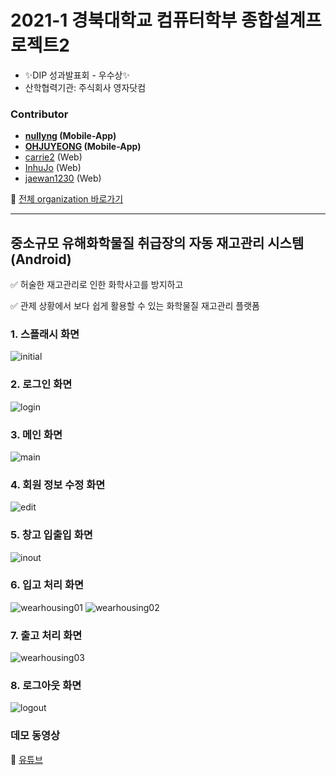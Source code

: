# 2021-1 경북대학교 컴퓨터학부 종합설계프로젝트2
* :sparkles:DIP 성과발표회 - 우수상:sparkles:
* 산학협력기관: 주식회사 영자닷컴

### Contributor
* **[nullyng](https://github.com/nullyng) (Mobile-App)**
* **[OHJUYEONG](https://github.com/OHJUYEONG) (Mobile-App)**
* [carrie2](https://github.com/carrie2) (Web)
* [InhuJo](https://github.com/InhuJo) (Web)
* [jaewan1230](https://github.com/jaewan1230) (Web)

:eyes: [전체 organization 바로가기](https://github.com/CDP2-4)

---

## 중소규모 유해화학물질 취급장의 자동 재고관리 시스템 (Android)
:white_check_mark: 허술한 재고관리로 인한 화학사고를 방지하고

:white_check_mark: 관제 상황에서 보다 쉽게 활용할 수 있는 화학물질 재고관리 플랫폼

### 1. 스플래시 화면
![initial](https://user-images.githubusercontent.com/57346428/134291475-17a7c68c-cc30-4be4-bd57-c0321c5a5907.png)

### 2. 로그인 화면
![login](https://user-images.githubusercontent.com/57346428/134291487-a3c18b34-ddbb-4d5c-8296-cc8181af844b.png)

### 3. 메인 화면
![main](https://user-images.githubusercontent.com/57346428/134291495-5730945d-5e68-48c2-8f1e-819c02d92649.png)

### 4. 회원 정보 수정 화면
![edit](https://user-images.githubusercontent.com/57346428/134291510-606c7ce8-b840-4236-af61-f9c5be326e17.png)

### 5. 창고 입출입 화면
![inout](https://user-images.githubusercontent.com/57346428/134291515-363a646c-f1b4-45d5-abda-91e7b3d98d75.png)

### 6. 입고 처리 화면
![wearhousing01](https://user-images.githubusercontent.com/57346428/134291520-13d57d14-c855-455f-9b2a-628697854c67.png)
![wearhousing02](https://user-images.githubusercontent.com/57346428/134291524-31d40138-4e42-4aec-991a-20cf6fd3e18e.png)

### 7. 출고 처리 화면
![wearhousing03](https://user-images.githubusercontent.com/57346428/134291530-95cbbec4-c73a-4dc9-94e2-748c2274b83f.png)

### 8. 로그아웃 화면
![logout](https://user-images.githubusercontent.com/57346428/134291534-e391be0a-06e6-4c32-854e-202f1b57545d.png)


### 데모 동영상
:movie_camera: [유튜브](https://youtu.be/TjRxu9H4sW8)
